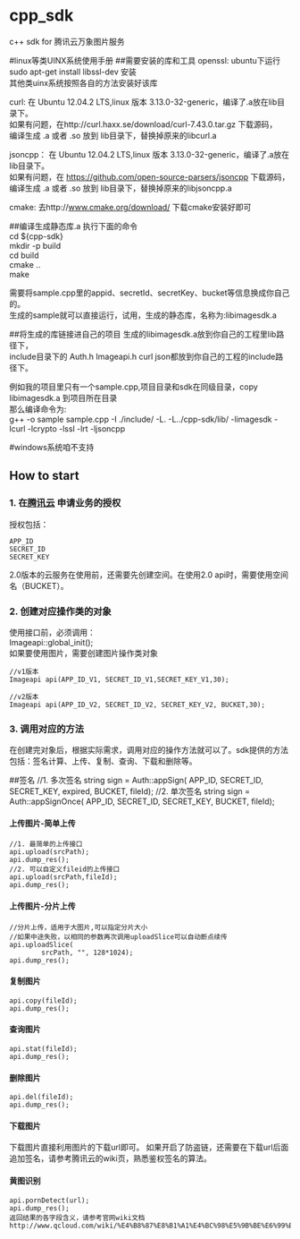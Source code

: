 # cpp_sdk
c++ sdk for 腾讯云万象图片服务

#linux等类UINX系统使用手册
##需要安装的库和工具
openssl: ubuntu下运行 sudo apt-get install libssl-dev 安装  
其他类uinx系统按照各自的方法安装好该库  


curl: 在 Ubuntu 12.04.2 LTS,linux 版本 3.13.0-32-generic，编译了.a放在lib目录下。  
      如果有问题，在http://curl.haxx.se/download/curl-7.43.0.tar.gz 下载源码，  
      编译生成 .a 或者 .so 放到 lib目录下，替换掉原来的libcurl.a  

jsoncpp： 在 Ubuntu 12.04.2 LTS,linux 版本 3.13.0-32-generic，编译了.a放在lib目录下。  
      如果有问题，在 https://github.com/open-source-parsers/jsoncpp 下载源码，  
      编译生成 .a 或者 .so 放到 lib目录下，替换掉原来的libjsoncpp.a  

cmake: 去http://www.cmake.org/download/ 下载cmake安装好即可  

##编译生成静态库.a
执行下面的命令  
cd ${cpp-sdk}  
mkdir -p build  
cd build  
cmake ..  
make  

需要将sample.cpp里的appid、secretId、secretKey、bucket等信息换成你自己的。  
生成的sample就可以直接运行，试用，生成的静态库，名称为:libimagesdk.a

##将生成的库链接进自己的项目
生成的libimagesdk.a放到你自己的工程里lib路径下，  
include目录下的 Auth.h  Imageapi.h curl  json都放到你自己的工程的include路径下。  

例如我的项目里只有一个sample.cpp,项目目录和sdk在同级目录，copy libimagesdk.a 到项目所在目录  
那么编译命令为:  
g++ -o sample sample.cpp -I ./include/ -L. -L../cpp-sdk/lib/ -limagesdk -lcurl -lcrypto -lssl -lrt -ljsoncpp

#windows系统咱不支持

How to start
----------------------------------- 
### 1. 在[腾讯云](http://app.qcloud.com) 申请业务的授权
授权包括：
		
	APP_ID 
	SECRET_ID
	SECRET_KEY
2.0版本的云服务在使用前，还需要先创建空间。在使用2.0 api时，需要使用空间名（BUCKET）。

### 2. 创建对应操作类的对象
使用接口前，必须调用：  
    Imageapi::global_init();  
如果要使用图片，需要创建图片操作类对象	

	//v1版本	
	Imageapi api(APP_ID_V1,	SECRET_ID_V1,SECRET_KEY_V1,30);
	
	//v2版本
	Imageapi api(APP_ID_V2,	SECRET_ID_V2, SECRET_KEY_V2, BUCKET,30);
	

### 3. 调用对应的方法
在创建完对象后，根据实际需求，调用对应的操作方法就可以了。sdk提供的方法包括：签名计算、上传、复制、查询、下载和删除等。

##签名
	//1. 多次签名
    string sign = Auth::appSign(
                        APP_ID, 
						SECRET_ID,
						SECRET_KEY,
                        expired, 
                        BUCKET,
						fileId);
	//2. 单次签名
    string sign = Auth::appSignOnce(
                        APP_ID, 
						SECRET_ID,
						SECRET_KEY,
                        BUCKET,
						fileId);					
						
#### 上传图片-简单上传
	//1. 最简单的上传接口
	api.upload(srcPath);
	api.dump_res();
	//2. 可以自定义fileid的上传接口
	api.upload(srcPath,fileId);
	api.dump_res();
	
#### 上传图片-分片上传
	//分片上传，适用于大图片,可以指定分片大小
    //如果中途失败，以相同的参数再次调用uploadSlice可以自动断点续传
    api.uploadSlice(
            srcPath, "", 128*1024);
    api.dump_res();


#### 复制图片		
	api.copy(fileId);
	api.dump_res();

#### 查询图片
	api.stat(fileId);
	api.dump_res();

#### 删除图片
	api.del(fileId);
	api.dump_res();

#### 下载图片
下载图片直接利用图片的下载url即可。
如果开启了防盗链，还需要在下载url后面追加签名，请参考腾讯云的wiki页，熟悉鉴权签名的算法。

#### 黄图识别
	api.pornDetect(url);
	api.dump_res();
	返回结果的各字段含义，请参考官网wiki文档
	http://www.qcloud.com/wiki/%E4%B8%87%E8%B1%A1%E4%BC%98%E5%9B%BE%E6%99%BA%E8%83%BD%E9%89%B4%E9%BB%84%E6%96%87%E6%A1%A3	